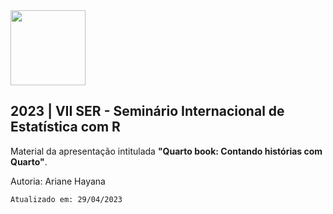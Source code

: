 <img src="https://ariane.quarto.pub/ser_2023/img/ser.png" align="center" width="120"/>

## 2023 | VII SER - Seminário Internacional de Estatística com R

Material da apresentação intitulada **"Quarto book: Contando histórias com Quarto"**.

Autoria: Ariane Hayana

`Atualizado em: 29/04/2023`
